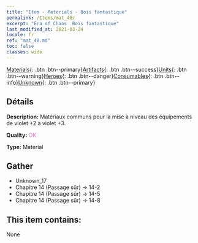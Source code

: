 ```yaml
---
title: "Item - Materials - Bois fantastique"
permalink: /Items/mat_48/
excerpt: "Era of Chaos  Bois fantastique"
last_modified_at: 2021-03-24
locale: fr
ref: "mat_48.md"
toc: false
classes: wide
---
```

 [Materials](/fr/Items/){: .btn .btn--primary}[Artifacts](/fr/Items/Artifacts/){: .btn .btn--success}[Units](/fr/Items/Units/){: .btn .btn--warning}[Heroes](/fr/Items/Heroes/){: .btn .btn--danger}[Consumables](/fr/Items/Consumables/){: .btn .btn--info}[Unknown](/fr/Items/Unknown/){: .btn .btn--primary}

## Détails
 **Description:** Matériaux communs pour la mise à niveau des équipements de violet +2 à violet +3.

 **Quality:** <span style="color: #DA70D6">OK</span>

 **Type:** Material

## Gather

*    Unknown_17 
*    Chapitre 14 (Passage sûr) -> 14-2 
*    Chapitre 14 (Passage sûr) -> 14-5 
*    Chapitre 14 (Passage sûr) -> 14-8 

## This item contains:

  None

